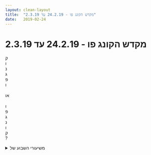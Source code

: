 ```yaml
---
layout: clean-layout
title:  "מקדש הקונג פו - 24.2.19 עד 2.3.19"
date:   2019-02-24
---
```

# מקדש הקונג פו - 24.2.19 עד 2.3.19 
ק<br> ו<br> נ<br> ג<br> פ<br> ו<br> <br> או<br> <br> ו<br> פ<br> ג<br> נ<br> ו<br> ק<br> ?

<details>
                    <summary>משיעורי השבוע של</summary>
                    
                  </details><details>
                    <summary>> > א' 24.2.2019 - "בנייה-הבנה-בנייה</summary>
                    הגעתי בסביבות שש ועשרים והתנהלתי לי בניחותא עד שהתחלתי את השיעור, בטח בקרבת שש וחצי.<br> <br> מסלולוני התקדמות:<br> + עבודה עם גובה (האתגר הנוכחי: צליחת המרתף להיכל התרבות בבטחה בלי לאחוז במעקה)<br> + עמידת ידיים (המשך אימון הרפיית הגוף והנשימה תוך כדי; על כל עמידה עם עמוד - עמידה בלי)<br> + רצפי חבטות (גם לתרגול עבודה אינטנסיבית שהנשימה נשארת רגועה במהלכה; נחמד להתחיל עם רצפים קצרים מתוכננים, מועיל גם כשהם ממשיכים להיות מתוכננים וגם כשהם מתפרעים; לחקירה: אגרוף שאחריו מרפק)<br> + חיזוק הרגליים כהכנה להליכות נמוכות ובכלל (אימון טוב: רגל אחת על הגדר, השנייה מנמיכה ומרימה אותי; באופן כללי הרגשתי היום התקדמות משמעותית בעיקר בגמישות)<br> + קרבות ידיים ורגליים נעימים עם דרור<br> <br> בדרך לדיזנגוף סנטר הנחינו אותנו בסבב, בנסיון לבצע את ההנחיות באינטנסיביות מספקת. אחת ההנחיות היתה משהו כמו לאפשר לעצמי להיות בקשר אינטימי עם הנשימה שלי. עזר לי מאוד לזהות שהיא לא צריכה להיות סדירה כדי להיות בסדר גמור. היא יכולה להישבר, להעמיק, להשתטח, להשתנות מרגע לרגע כמו סיפור פרוע ששום דבר לא חוזר בו פעמיים - לגמרי לא במהלך הסדיר שהורגלתי לצפות לו מנשימה &quot;טובה&quot;.<br> <br> בסבב עבודות בסנטר התקדמנו לנו ב -<br> + להתעורר ולקום בבוקר (אחת העזרות המשמעותיות: לא כל המערכות מתעוררות בבת אחת, מניח לכל דבר להתעורר בזמנו)<br> + להתפתח כתלמידים<br> + לגלוש אל-תוך-עשייה/בה/ממנה<br> + &quot;קריירה&quot; - או לפחות תפישה מיטיבה של מה זה, שימוש מיטיב בשפה (דימוי משמים של מסלול שעוברים בלי להשתנות ממש, שודרג אצלי למשהו דמוי אקורדיון שמושך את הבנאדם לכל הצדדים ומפתח אותו, מרחיב אותו עוד ועוד)<br> <br> החלק האחרון של השיעור היה בשבילי הכי חשוב בו, ומשמעותי מאוד. כשהתבוננתי שוב במצב הרצוי להיכנס בו לעשייה מסויימת, להיות בה ולצאת ממנה, הבחנתי היטב - באופן מעשי מאוד - גם באפשרות להימצא כל הזמן באותו מצב מרווח, רגוע - גופנית ובכלל, שמאפשר לזרום אל תוך מצב או מסגרת בלי להתקשח, להיות בתוכם חופשי וער, לצאת מהם כרצוני.. אני חש בזה כבאיכות גופנית קודם כל, ואז כמובן גם בכל הרמות האחרות. <br>
                  </details><details>
                    <summary>> > ב' 25.2.2019, "טיפול מכוון</summary>
                    משבע וחצי, לא יודע עד מתי בדיוק. סביבות אחת עשרה כנראה.<br> <br> בתחילת השיעור - סבב חוויות לימודיות משמעותיות מהשבוע, עם ישי ואסא.<br> זה מרגיש לי מאוד חשוב ולגמרי לא מספיק נפוץ. הרבה מהחוויות בשיעורים מתועדות אצלי (עם או בלי להעלות את זה ליומן אחר כך), אבל מה שמחוץ לשיעורים בדרך כלל לא. דברים שאני זוכר כרגע מהסבב הזה -<br> + שער הזרימה המופלא מסוף שיעור אתמול ואחריו<br> + הייתי על החוף, אספתי אבנים ודיברתי לעצמי, הצחקתי את עצמי כשהזכרתי לי את גולום וסמיאגול, והנחיתי אותי להיות בשקט. התהליך הזה חזר על עצמו יותר מפעם אחת, והיה לי כל פעם מאוד נעים להיענות לעצמי ולהשתתק. להשתקט.<br> + בנסיעה בבוקר בדרך למעין סמינר-הכנה בנווה שלום ראיתי ענן שנראה לי כמו מלאך שמשתגר למעלה. היה בי חלק שדחה את זה, בין השאר בתואנה ההגיונית שמה יש לו לחפש בחלל? אחרי איזה זמן ראיתי אותו שוב כשכבר השתנה, והבנתי שהשיגור שלו הוא לשינוי איפה שהוא כבר נמצא. כמו שקורה לפעמים, זמן קצר אחרי שהגעתי זה התחבר ישירות ללימוד משמעותי על שכבת דימויים ושימוש מועיל בה.<br> <br> עם ישי, סשה וחיים<br> כשסשה וחיים הגיעו אסא נפרד מאיתנו להמשך השיעור שלו ושינינו את התרגול. שינוי הרגישות, או כמות תשומת הלב שמפנים לדברים, או משהו כזה. פעם מנסה לקלוט הכל ולהניח לזה להעמיק עוד ועוד, להתעדן.. ופעם מתייחס לכמה קלטים בסיסיים ותו לא. משחק בין שני ה&quot;קצוות&quot; האלה, לומד לעבוד עם זה בכל מני אופנים.<br> המשכנו עם זה גם בדרך למזח בצפון המרינה.<br> הקשבה לסביבה, מניח לחושים (חלק מהזמן בלי חוש הראייה) &quot;לצייר&quot; לי את העולם. <br> היה מאוד יפה על המזח. היינו על גשר האבן שנמשך אל תוך המעגן, זה שסירות מגיעות אליו כדי לפרוק ולהעלות אנשים. נכנסה סירה תוך כדי שהיינו שם, זה היה יפהפה.<br> <br> התרגול החותם התכתב עם התרגול שקשור לרגישות מתחילת החלק הזה של השיעור, &quot;הזזות&quot; בפורמט שמתאים להימצאנו על מן גשר צר שלא מאפשר ממש להזיז אף אחד כדי שאף אחד לא יעוף למים. עבודה סופר עדינה שמלווה בהגברת הרגישות כך ששום דבר שיש בו אפילו פוטנציאל להזיז מישהו, לא כל שכן מצליח לרופף את היציבות אפילו טיפונת, לא חומק מתשומת ליבנו. <br> <br> --<br> <br> + אי-נוחות ש&quot;עוטפת&quot; את היהלום שהוא מה שבאמת רוצים, ומצביעה אליו.<br> <br> + כשמה שרוצים הוא את הרצון עצמו, ומבלבלים בין זה לבין רציית משהו (אחר, כמו לממש איזה יעד).<br> <br> + הטעם השונה של רצון אמיתי ושל תשוקה חולפת.<br> <br> --<br> <br> סיימנו את החלק המשותף של השיעור בסביבות עשר. המשכתי עוד קצת על המזח, ואז נסעתי לחוף יפו והמשכתי שם עוד כחצי שעה.<br>
                  </details><details>
                    <summary>> > ד' 27.2.2019, "מעגל חדש</summary>
                    מעשרים לשבע, רבע לשבע עד עשר, עשר ורבע<br> מציאת מקום בגשם ועבודה בו בתחילת השיעור, מתחת אחד הבתים שמשקיפים על נקודת המפגש בדיוק &quot;שתלו&quot; דשא מלאכותי עבה ונעים במיוחד, כל כך מוגן מהגשם שיכולתי להוריד נעליים ולעבוד לי שם בלי לחשוש ליובש הגרביים. עמידת ידיים, פירוק פורמות ועוד. המשכתי לעוד מקומות סביב נקודת המפגש, יצרתי סביבה מן מעטפת.<br> משלחת שיעור שש (בן, ישי וקרן) הגיעה לכיכר, ישי וקרן המשיכו עד שעזבו, נעה הצטרפה, דרור התארח, אליאור בא לשיעור האחרון שלו, שמואל הגיע. בן הנחה אותנו, הנושא: פרקי הלימוד.<br> <br> בתחילת החלק הזה הונחיתי לשמור על שני דברים: מנוחה בגוף, ומוכנות גופנית לכל דבר - לחימה, תנועה.. אכן ישיבה, אבל לא מנוונת אלא משפרת-מצב, מיימנת.. <br> הנחייה מוכרת לכאורה, שהיתה משמעותית בשבילי הפעם כעזר בכיוון מצב הזרימה שסיפרתי עליו בדו&quot;ח של שיעור יום א&#39;, ובאמת נשמר חלק גדול מהשיעור. למנוחה בגוף ולמוכנות המתמדת הצטרפה גם פתיחות גופנית לסביבה (ול&quot;קור&quot; - בביגוד די קליל בטמפרטורה נמוכה יחסית ורוח, עזרה לא תנועה או התכווצות בפני הקור אלא ישיבה שקטה בדרך כלל בגוף פתוח ומרווח).<br> <br> הפרק הראשון: עשרה תחומים שהגעה לרמה מסויימת בהם היא אינדיקציה סבירה להתווספות הפרק השני. עברנו על העשרה.<br> הפרק השני: הגעה לרמה מספקת בשש האמנויות כאינדיקציה להתווספות הפרק השלישי ללמידה.<br> קיבלנו גם הזדמנויות לדבר/לשאול/להגיב (אני מעדיף להעלות כרגע שורת דו&quot;חות ורק אז לחזור להשלים כל מני דברים, כולל שאלות ותשובות שעלו כאן).<br> <br> כשבן סיים לעזור לנו אליאור, שמואל ואני התמסרנו לנו בחבטות עם דגשים מועילים שמצאנו לנו. אחרי זה עבדתי עם אסא, בקרב רגליים ואז בקרב ידיים. רגוע, מועיל וכיפי.
                  </details><details>
                    <summary>> > ה' 28.2.2019 - "עקבות מעולים</summary>
                    מסביבות רבע לשש עד כשמונה ועשרה<br> <br> אסא ואני, בהדרכת בן ואז בשניים.<br> להעביר את עצמי לדיזנגוף סנטר כשאני חש אנרגיות אפילו יותר טובות מאלה שחשתי בהן קודם.<br> מקצת לפני הסנטר - לגלוש אליו יותר מהר מבהליכה. לחקור את זה.<br> <br> בסנטר (ליד החנות של אפל), סשן שאלות ותשובות עד סביבות שבע וחצי נדמה לי.<br> <br> אחר כך אסא ואני המשכנו בשיעור בשני נתיבים:<br> + פרה-פיגורציה של עתיד רצוי (בעיקר הבנה שאפשר להקטין את המאמץ הלא-נחוץ לטובת מיקוד בזה שנחוץ)<br> + נשמעת לפעמים הטענה שאנחנו מבריקים, האם נצליח להוכיח את זה בייצור יהלומים/פנינים? אחד מפיק פנינה, השני מחזיר לו בפנינה - ככה עשרה סבבים (כלומר עשרים פנינים).<br> הנבנו יופי של פנינים, ונוכחנו בשיפורים שעדיין נחוצים לנו (הספקנו לא עשרים אלא שמונה נדמה לי, ויכולנו לראות איפה הספיקו עשר מלים במקום מאה, דקה במקום עשר..)
                  </details><details>
                    <summary>שני בוקר 25.2.19 ״מרחב נינוח</summary>
                    שעה בנק׳ המפגש: 06:15<br> מצב - מוטרד משהו. השעה שקטה, <br> עבודה על תנועה, בעיטות, בעיטות סיבוב, העזרות במתקן האופניים, עמידות, דגש על המקטע בין הברך לכרית.<br> הצטרפות אינגריד, דורית.<br> שינוי מיקום. תשומת לב להליכה טבעית. בודק איך אני שומר שתשומת הלב לא תשנה את ההליכה אלא תלווה אותה בלבד. <br> גינת דובנוב ליד גינת הסלעים. תרגול של בעיטות. הגיע אליי שיעור קסום. הוא התחיל מתרגול של החלק הראשון של הבעיטה, רק הרמה והנפה חלקית. שילבתי לתוך זה גם תחושה של כל הגוף ויכולתי להרגיש את השדרוג בתנועה. מתנה. <br> תרגול של פורמה עם יד אחת, ממשיך עם קשב לכל הגוף במקביל, ותרגול של גמישות. <br> שינוי מקום לגינה מאחורי המוזיאון. תרגילונים קצרים בסבב בינינו. עברו כמה תרגילים קסומים כמו מגע ללא יד, עמידה סטטית שגרמה לי הרבה הנאה, ניתורים עדינים וקשב למגע עם הקרקע ועוד. <br> היתה שמש נעימה ותחושה קסומה.<br> בחרתי לסיים את השיעור ב- 08:13 עם תחושה של עוד.
                  </details><details>
                    <summary>"בנייה-הבנה-בנייה", ראשון ערב, 24.2.1</summary>
                    עברתי את השיעור ביחד עם בועז, דרור וריב.<br> משך השיעור 19:30 - 21:45<br> <br> תוך כדי הליכה עבדנו בסביבה בה ההנחייה עוברת מאחד לשני לפי סבב. תרגלנו תשומת לב לכפות הרגליים ואז הנאה מההליכה. קצת התקשיתי להתמקד או להקשיב להנחיות בשלב הזה. בהמשך נוספה גם אופציה למי שלא מנחה, להגיש עזרה לאחרים.<br> <br> התמקמנו בתוך דיזנגוף סנטר והתקדמנו ביחד במספר נושאים דרך שיחה, התבוננות, שיתוף. בין היתר היו שם:<br> - היכולת להתחיל בפעולה גם כשזה לזמן קצר, להוריד סטנדרטים<br> - כניסה לתוך עשייה מסויימת, שהות בתוכה כרצוני ויציאה ממנה בקלות<br> - שיתופי הצלחות משיעורי קונג-פו שעברנו<br> - קימה בבוקר<br> - התמכרויות<br> - מאיזה חלק בתוכי אני פועל<br> - קריירה<br> - להיות חופשי במהלך העשיות ביומיום, להיות מסוגל לזרום ביניהן כרצוני ללא מאמץ<br> *בהתחלה היה לי לא כל כך זמין להתבטא, אבל דרך דמיון מיטיב הצלחתי לשנות את המצב ובהמשך זה נהיה קל יותר ומהנה.<br> <br> המשך חקירה עצמאית בנושא האחרון.<br> נסיון להבין את נושא התרגול, והצגתו במלים שלי.<br> היה לי כיף ומתמיר<br>
                  </details><details>
                    <summary>שני בוקר 25.2.19 – "מרחב נינוח</summary>
                    הגעה: 6:27 – סיום: 8:12 – משת&#39;: יואב, אינגריד, דורית – מנחה: יואב<br> <br> התחלתי באימון שלי בנק&#39; המפגש ללא כל קושי, בטבעיות ובנעימות וללא תלות במרחב השיעור.<br> לקראת השעה 7:00 יואב הודיע לנו שהוא יוביל אותנו למקום השיעור והנחה אותנו לתשומת לב להליכה תוך כדי הליכה מבלי לשנותה. התבוננתי בהליכה שלי, שמתי לב שהמודעות שלי כן משפיעה על ההליכה, השתדלתי להרפות מכך. שמתי לב שההליכה שלי מעט מפוזרת, לא עקבית ויציבה&nbsp;&nbsp;ושזה מעורר בי אכזבה. הצלחתי לרוב הזמן להרפות מכך. שמתי לב גם לאי נוחות קלה בגב התחתון.<br> בגינת דובנוב התמקמנו ליד הגדר על הדשא.<br> הונחינו לתרגול חופשי, עבדתי על גמישות ותנועות נעימות; <br> תרגול בעיטות – תולך כדי שאיפה לבעיטות משמעותיות ואפקטיביות שמתי לב לרובד של מאמץ יתר שהרגשי לא כל כך נעים בגוף. הרגישות שלי בצוואר לאחרונה הפכה למעין חיישן זעזועים חדש. נעזרתי בו כדי למתן את התנועות מבלי לוותר על אפקטיביות.<br> עבודה על פורמים עם מגבלה: בצד אחד בלבד. תרגלתי את הפורם הראשון ושמתי לב כמה אני רגילה לבצע אותו בצורה אוטומטית. עצם הבחירה לבצע אותו בצד שמאל יצר אצלי בלבול ולקח לי כמה ניסיונות ע שהצלחתי לחבר את כל החלקים לידי רצף אחיד. נראה לי שהתקדמתי בהתפתחות שלי בקונג פו. תחושה של דיוק רב יותר, של איכות גבוהה יותר בתנועות. <br> רק באמצע השיעור התברר לי הדגש לשיעור זה: להכיל את עצמי, לחוש את הגוף ולבצע תנועות יותר מתונות מבלי לאתגר את עצמי ומבלי לזעזע את הגוף. <br> עזבנו את גן דובנוב ועברנו לכניסה של הרחבה שמאחורי המוזיאון. <br> עבודה חופשית: נשכבתי על ספסל בשמש והרפיתי את כל הגוף, בעיקר את הגב. הרפיה עמוקה. גמישות בישיבה.<br> יואב קרא לנו לתרגול בשלישיה: כל אחד ינחה את עצמו ואת השניים האחרים משך כמה דקות עד שיאמר &quot;עבור&quot; ובכך יעביר את ההנחיה לבא אחריו.<br> דורית: לבצע קפיצות תוך כדי חישת החיבור לקרקע. חוויתי ערפול ורק לאחר שביקשתי מדורית לחזור פעמיים על חלק מההסברים הבנתי הכל. נהניתי מהתרגול.<br> אינגריד: רגע לפני כן עלה לי רעיון לתרגיל: נגיעות בפרטנר ללא שימוש בידיים. תחילה היססתי, כי זה נראה לי מוזר מאוד כתרגיל, אבל חוויתי שמאוד מתחשק לי לעשות את זה. נהניתי גם לחוות את ההפתעה של דורית ויואב כי זה לא היה דומה לשום תרגול שהיכרנו. יואב שכח חלק מההנחיה ונגע בגבה של דורית עם היד. כשהזכרתי לו &quot;בלי ידיים&quot; הוא נראה לרגע נבוך. התמסרנו שלושתנו בהנאה רבה לתרגיל הזה. התרגיל היה מעולה, בעיקר מפני שלא ניתן היה לבצע אותו בצורה אוטומטית.<br> יואב: ? לא זוכרת.<br> דורית: לבצע תרגיל כל שהוא בין שני הפרטנרים האחרים, העומדים במרחק 2 מ&#39; אחד מהשני. השניים מתבוניים ללא שיפוט במי שעומד ביניהם ומבצע תרגול כל שהוא. שמתי לב, תוך כדי התבוננות ביואב ובדורית, למחשבות שיפוטיות שבקלות יכלו להתרוצץ אצלי בראש אילו הייתי משחררת אותן, ובאותו זמן גם יכולתי לראות כיצד הן מרעילות ומנתקות אותי מזיקות לי, תוך אשליה שהן מגנות עלי. זה היה מדהים לראות את זה בזמן אמת. <br> אינגריד: מקיפים בשתי הזרועות את הפרטנר במעין חיבוק. זה הפך לסבב חיבוקים חמים, נעימים ונוגעים. מצחיק וכיף. המטרה שלי הייתה נגיעה לא שגרתית. הרגשתי שאני מתמלאת באנרגיה טובה ונעימה, שהולכת וגדלה בצורה מדהימה. <br> יואב: אחד מניח את ידיו על כתף של כל אחר מהאחרים ומרים רגל באוויר והשניים האחרים מחזיקים עבורו את רגלו כך שהוא יוכל לנוח. <br> היה שעור גדוש תובנות חדשות עבורי, מאוד נהניתי לעבוד עם יואב ודורית.<br>
                  </details><details>
                    <summary>"טיפול מכוון", שני ערב, 25.2.1</summary>
                    ריב מנחה אותנו: ריב, סשה, אני וחיים.<br> <br> הולכים למשטח עץ סמוך למים, שם ליד הסירות, לא רחוק מבריכת גורדון. (קרוב יחסית למסעדה הזאת). היינו ממש &quot;על&quot; המים.<br> <br> הגיעה סירה ו&quot;פלטה&quot; ממנה שני נוסעים. שניים אחרים המשיכו איתה אל הים. תוך כדי האזנה למוסיקה רועשת.<br> <br> מעניין להיווכך שרוב השיעור הייתי שרוי בערפל פנימי די כבד.<br> <br> כשריב נתן לי לשאול משהו&nbsp;&nbsp;הקבוצה, שיתפתי שאני חש בפיזור פנימי. השיתוף היה לי מדוייק והניב תשובה יפה מריב. <br> <br> מתוך מה שקלטתי מתשובתו:<br> 1. עצם הרצון כבק טומן בחובו את מה שרוצים בו.<br> 2. לעיתים פשוט רוצים לרצות, ולאו דוקא להגיע למטרה. <br> <br> השיתוף +העזרה היוו כניסה מעט יותר לעומק השיעור/החיים.<br> <br> אחר כך עוד ניצנוץ יפה של אור היה כשעשיתי עם סשה הזזות, וחשתי ביטחון שמתחיל לבצבץ, ויכולת ללמוד מהתרגיל; לראות את עצמי, להסיק מסקנות ולהשתפר מרגע לרגע.<br> <br> נדמה לי שזה כל מה שבא לי לספר על השיעור שלי.<br> <br> התחלה: סביב 20:00.<br> סיום: סביב 22:00, אולי.
                  </details><details>
                    <summary>> > "...לשאול משהו *את* הקבוצה...</summary>
                    
                  </details><details>
                    <summary>> > "...עצם הרצון *כבר* טומן...</summary>
                    
                  </details><details>
                    <summary>רביעי 27.2.19 בוקר ״מרחב טוב</summary>
                    שעת התחלה 06:35 היה לי קשה לקום אחרי פחות מ-4 שעות שינה, והחלטתי לאפשר לעצמי לזרום עם הקצב של הבוקר. משתתפות: אינגריד, תרצה<br> בדרך מצאתי את עצמי עם תחושת לחץ ודחיפות פנימית מול רגעים של נוכחות רגועה. איכשהו הבוקר הייתי קשוב לתדר הזה ועלה בי רצון להעמיק בו. נותן את ההתבוננות והטיפוח של שני המיקודים כמלווה כללי לשיעור שלי הבוקר. היה מעניין להבחין בפעולה שלו. מצאתי שבחלק מהזמן הוא ״מנסה״ לקצר לי תרגולים. מין קול פנימי כזה של ״מספיק, הלאה״. ההתבוננות העניקה לי בחירה. בחלק מהמקרים נעניתי לו. במקרים אחרים בחרתי להקשיב גם לאפשרות הנוספת להמשיך וזכיתי לכמה תרגולים מתגמלים ומשמעותיים. <br> שינוי מיקום. עלו בי שתי אפשרויות בבוקר הגשום. העברתי את ההחלטה לאינגריד. לונדון מיניסטור. הבוקר חוויתי את ״מקדש הלונדון מינסטור״ בעת העליה במדרגות ליד הקופיקס. היה ממש טקסי.<br> תרגול של תפיסה והתחמקות. הבוקר חוויתי את התרגול כקל ופשוט יחסית לזכרון שלי מתרגולים קודמים. תחושה מאד נוחה בעת השהיה בעיניים עצומות, התחמקות קלה ורגועה באופן כמעט מפתיע. <br> עבודה עם מיקוד במושג דיוק.<br> חלק גדול מהשיעור עבר בתרגולים אישיים של כל אחד ואחת. עבורי - תרגולים מתגמלים ששילבו דיוק, נוכחות ועבודה עם פורמות, בעיטות, חיזוק הגוף. שני המיקודים מתחילת השיעור ממשיכים ללוות אותי. <br> תרגול בעיטות לכפפה עם אינגריד. תרגול הזזות עם תרצה. <br> שינוי מיקום לארומה. מעבר לשיחה חופשית. כל אחד אחראי לסיום השיעור של עצמו, עדכון המשתתפים האחרים אם הם עדיין שם. <br> חוויתי סוג של זרימה קלילה ללא מאמץ הבוקר. זיהיתי שכפרטנרים כולנו סייענו והענקנו השראה אחת לשני. השיתוף של תרצה ואינגריד בשיעור שלי העצים אותו והיטיב אותו. <br> שיתפתי בהתלבטות שלי&nbsp;&nbsp;בין שתי איכויות וקיבלתי פידבק (התשובה ה״נכונה״: ״עדינות״) <br> סיום שיעור 08:48
                  </details><details>
                    <summary>שני ערב 25.2.19 "טיפול מכוון</summary>
                    השיעור שלי היה מ-19:30 עד 21:58 כזה.<br> הוא החל לא בנקודת המפגש, אלא במקום בקרבת מקום. <br> כשראיתי שלא אגיע בזמן החלטתי להתחכם ולהתחיל אותו בדרך. הייתי מאוד ער לזמן ובדיוק בשבע וחצי התחלתי. <br> <br> בדרך תרגלתי הנעת הרובוט ה-4 מנועי. <br> <br> כשהגעתי הצטרפתי לריב וישי שעסקו בתרגול מועיל ביותר של לחלוק פרטי למידה טובים מהשבוע האחרון. היו כל כך הרבה. הרגשתי שניתן להמשיך ככה עוד ועוד.<br> <br> בזמן התרגול הזה הגיעו גם רוב האחרים. בשלב מסוים פרשתי הצידה והתחלתי להתאמן על שיפור עמידת הידיים שלי. זמן מה אחרי כן גם ירון הגיע והעברתי לו שיעור נמרץ ונעים שהיה לי גם מאוד כיף לעבור. <br> <br> לאחר שנפרדנו נעתי לי אל בן גוריון פינת הדסה. שם היה עוד חלק קטן מהשיעור שלי. <br> ושם השיעור הסתיים. בשעה 21:58 כאמור.<br> <br> אהבתי להרגיש את הנמרצות הנוספת שמילאה אותי בזמן שהעברתי את השיעור לירון. הייתה בי יותר אנרגיה. הייתי מלא כזה. בבוקר עשיתי בערך את אותו האימון, אבל בעייפות. מעיין אם יש דרך לחקות את האנרגיה הנוספת שמגיעה כשאני מוביל/מדריך מישהו אחר.<br> <br> דקת מהות/צלילות הייתה יכולה להעלות רמה את העבודה שלי החל מהרגע שבו סיימתי לירון את השיעור. ייתכן שהייתה גם השפעה לכך שאני עם זמן גג לשיעור. <br> <br> תודה!!!
                  </details><details>
                    <summary>רביעי בוקר 27.2.19 – "מרחב טוב</summary>
                    שעת הגעה: 6:35 – שעת סיום: 8:15 – משת&#39;: יואב, אינגריד, תרצה – מנחה: יואב<br> <br> הדגש שלי: מנוחה, צלילות ודיוק<br> <br> מעבר ללונדון מיניסטור (בחירה שלי) תוך כדי תשומת לב.<br> עבודה עצמאית על גמישות, בעיטות, מעט כושר. <br> עבודה בתשומת לב עם דגש על עדינות ודיוק, ללא עודף מאמץ. היה נעים.<br> משחק תפיסה והתחמקות בשלישיה. עדיין כשאני התופסת אני מוותרת מראש על חוש השמיעה; כשאני בעיניים עצומות אני מהר מאוד מאבדת כל תחושת התמצאות במרחב, אבל גם מתקדמת בזה שאני הרבה יותר רגועה ונינוחה, גם בתור ניצודה. התקדמתי בכך שאני יותר חוקרת את המצב ופחות לחוצה על תוצאות.<br> <br> תוך כדי השיעור הצלחתי לשחרר במידה ניכרת את המתח וההחזקה בצוואר, כתפיים וגב עליון, שבתחילת השיעור הרגיש כמו גוש מאובן.<br> <br> עבודה בשלישייה: סימונים על הרגל של הפרטנר, עם הרגל או אגרוף.<br> עבודה בזוג עם יואב: נותנים בעיטה ליד (עם כפפה) המושתת של הפרטנר, בסבבים של 5 פעמים בכל צד. בסבב הראשון הרגשתי שהצלחתי לדייק לא רע בכלל, בסבב השני התעייפתי והביצוע שלי ל היה טוב, בסבב השלישי הצלחתי להשתפר. בעיטות מהפנים אל החוץ, א&quot;כ בעיטות מהחוץ אל הפנים – יותר מאתגר עבורי, שמתי לב שאני לא ממש &quot;מבינה&quot; את התועלת של סוג זה של בעיטה. <br> מדיטציה – כיף. מנוחה עמוקה ומרפאת, התמלאתי באנרגיה טובה.<br> <br> מעבר לקפה ארומה. כל אחד יכריז ביוזמתו על סיום שיעורו הרשמי. תרצה הכריזה ראשונה, בסביבות השעה 8:00, אבל היא נשארה איתנו והמשיכה בשיחה חופשית. כל אחד סיפר על משהו משמעותי, היה מרתק. הכרזתי על סיום השיעור שלי בשעה 8:15. נפרדנו בשעה 8:30.<br> שעור רגוע ונפלא שאפשר לי רוגע ומנוחה תוך פעילות פיזית.<br> &#8195;<br>
                  </details><details>
                    <summary>"מעגל חדש", 27.2.19, רביעי אחרה"</summary>
                    הגעתי ב16:38. מבעוד מועד החלטתי (תוך כדי ההתקדמות לנקודת המפגש) שלכשאגיע ארשום 5 תרגילים שבא לי עליהם ואז אנוע ביניהם. זה היה התכנון.<br> <br> רשמתי לי אותם, וביצעתי כל אחד מהם פעם אחת. היו אלה תרגילים בני דקה, חלקם פנימיים וחלקם חיצוניים. דוגמה לתרגיל פנימי מהרשימה הוא לדמיין את עצמי בעוד שנה, משודרג מאוד. וזה למשך דקה. דוגמה לתרגיל חיצוני מהרשימה הוא תנועה מיטיבה למשך דקה.<br> <br> לאחר התרגולים הקצרים, ועוד זמן מה של חיפוש מה לעשות, הרגשתי לפתע בבירור שהשיעור שלי התחיל עכשיו. זה היה בזמן עמידה על הספסל המעוגל מהבטון. לפתע כמו קיבלתי הנחיה להאט את הקצב, פנימית וחיצונית, והתנועה הזו כבר הובילה לשרשרת הנחיות נוספות. חשתי שאני כבר בתוך השיעור. ידיי על ההגה (יחסית). תחושה טובה. אני זוכר מהחלק הזה בשיעור הנחיה שהגיעה מתוכי, שאמרה לי להרגיש כמו עוגן בים, שנמצא על הקרקעית. זה הגביר את החיבור שלי לגוף, לאנרגיה בגוף. ולרגע הזה בכלל.<br> <br> קרן הגיעה ואז בן. השיעור המשיך בהנחייתו של בן. רוב המשך השיעור עסק מבחינתי בפורמה 5 החיות. כל פעם בן ראה אותי עושה את מה שאני יודע, תיקן, והוסיף לי עוד. זה התרחש בנקודת המפגש, אחר כך בתוך קניון גן העיר, ולבסוף שוב פעם בנקודת המפגש. כשבאמצע בן הנחה אותי ואת קרן להרפיית העיניים והפנים. ההרפייה הזו ליוותה חלקים נוספים מהשיעור שלי. <br> <br> כשהיינו בתוך קניון גן העיר, קרן הייתה באיזור אחד ואני באיזור אחר שלו (רוב הזמן).<br> העבודה על הפורמה הייתה מהנה ברובה, והיטיבה עם הגוף והנפש שלי. והמוח גם (כלומר המחשבות).<br> בסוף השיעור חשתי עייפות חיובית.<br> <br> בן סיים להתערב בשיעור שלי, שם בנקודת המפגש, ועברו כמה דקות או יותר, עד שחשתי שהשיעור הסתיים בבירור. בדקות האלה בעיקר רציתי לנוח.<br> סיום שיעור ב19:50. נדמה לי.
                  </details><details>
                    <summary>רביעי לילה 27.2.19 "מעגל חדש</summary>
                    שיעור נפלא שהחל ב-21 והסתיים בסביבות 23<br> <br> איש לא הגיע לשיעור מלבדי.<br> בתחילת השיעור התמקמתי ליד השיעור של 20 ויכולתי לשמוע שברירים<br> מהשיעור שהם קיבלו באותו זמן. תוך כדי נכנסתי לי לשיעור והתחלתי להתאמן. <br> <br> שני הדברים המשמעותיים לי ביותר בשיעור היו <br> <br> 1.זמן תרגול בשניים עם ריב - רגליים וידיים. <br> 2. קובץ מידע נפלא שהגיע בשם &quot;הילוכים&quot;<br> <br> על זמן התרגול המשותף אין לי הרבה מה להרחיב אולי מלבד זה שהיה לי ממש כיף ויכולתי להמשיך עוד הרבה. <br> <br> על ההילוכים - כל דבר אפשר לחלק להילוכים. מידת האנרגיה שלי עכשיו, מידת הנוכחות שלי, מידת ההנאה שלי, המהירות שלי, היעילות שלי. מין אקוולייזר עם מלא ערוצים. ואני יכול בכל רגע להעלות או להוריד הילוך. צריך להתאמן בתקשורת עם ההיבטים השונים. <br> <br> תרגול מזווית ההילוכים הביא לרגעים חזקים וקסומים במיוחד במהלך חלקו השני של השיעור. ממש שם אותי להרגשתי במקום חדש.<br> <br> תודה!!<br>
                  </details><details>
                    <summary>שבת 2.3.19 "טיפול נעים</summary>
                    שיעור עם פוטנציאל רב, שחלקו הגיע לכדי הגשמה.<br> החל בשעה 15:30, הסתיים בשעה 18:15<br> השתתפו בו אסא ועומרי<br> <br> הגעתי לאחר קריאה מעמיקה ומרגשת של טקסט ההנחיות שקיבלתי.<br> שרק בה היה די כדי לחולל אפקט נפלא עבורי. <br> <br> הגעתי לשטח השיעור ושקעתי לתוך מרחב עמוק של שיעור/טיפול/בילוי. שנמשך עד מספר דקות לאחר שעומרי הגיע. צפו בו מיני עניינים שונים. חלקם ישנים למדי. כולם פותחי לב ונשמה כאלה. <br> <br> כשעומרי הגיע התחלנו את השיעור המשותף בברכה ואז נענו לנו לאטנו לכיוון המיניסטודיו, כשההנחיה היא להיות במעין טיול כיפי בעיר. אם רוצים אפשר לקנות קפה, או סנדוויץ&#39; או משהו כזה. והלכנו לאט ובכיף. בחלק מהזמן תרגלנו חיבור לגוף הפנימי. או ליתר דיוק לתחושה הנעימה המזמזמת הזו שאפשר להרגיש בגוף.<br> <br> כשהגענו למיניסטודיו התיישבנו שם והמשכנו להתאמן בזה, תוך שאנחנו גם אוכלים קצת ושותים תה וקפה. <br> <br> עלתה ההבחנה של ההבדל שבין הדבר הדבר הזה שאותו אנו מרגישים ובין כל מיני שמות וסיפורי פולקלור שהצמידו לו. פורס, אנרגיה ביו-חשמלית, צ&#39;י, אנרגיית חיים, וכו&#39;. יש הבדל בין התופעה הנצפית, שאותה אנו יכולים להרגיש ובה אנו יכולים להתאמן ואותה אפשר לגלות, מעשית, ובין הסיפורים שאנשים סיפרו ומספרים לעצמם ולאחרים עליה. (אולי הם מצביעים על משהו אמיתי ואולי לא, ואפשר לבדוק. אפשר להיעזר. אבל המחקר הוא שלי. מעשי. חווייתי.)<br> <br> אחד התרגילים הנחמדים שהיו זה להרגיש תחושה לא נעימה, ואז לחוש את הזמזום שלה, את החיות שלה. בהמשך - להניח יד דמיונית מרגיעה על התחושה. אם היא לא רוצה שיגעו בה, אפשר לבדוק אם היא מוכנה להניח על עצמה יד. ולהניח לה לעשות את זה. <br> <br> בערך בחמש וחצי הסתיים שיעורו של עומרי. שלי המשיך עוד זמן מה. וכלל בין היתר קריאה כיפית של טקסט טיפולי מגניב שכתבתי בעבר, ותנועה נעימה במיניסטודיו. <br> <br> תודה!!!
                  </details><details>
                    <summary>> > פשש נשמע טו</summary>
                    
                  </details><details>
                    <summary>שבת 2.3.19 "טיפול נעים</summary>
                    אסא ואני יצאנו לטייל בנחת ברחובות ת&quot;א. שמתי לב שהליכה נינוחה ואיטית זה משהו שאני מאוד לא מורגל בו ולא פשוט לי. אני רגיל להיות במוד של ללכת לאנשהו (מהר) או הליכה ספורטיבית (מהר) – וזה כנראה מפריע לי להיות נוכח עם הדרך עצמה ועם עצמי. תרגלנו תשומת לב לתחושות המזמזמות בכפות הידיים והרגליים. אסא סיפר שהתרגול הזה של שימת לב לאנרגיה המזמזמת בכל הגוף הוא אחד הדברים הכי מרפאים ועוצמתיים שהוא מכיר. תרגלנו לשים לב לזמזום יחד עם רגש כלשהו שחי בי – וגם לזמזום של הרגש עצמו. זה אפשר לי לדבר עם הרגש, להכיר את המאפיינים שלו (התנגדות במקרה הזה) ומה הוא רוצה ולא רוצה. אחרי כמה דקות הרגש שכך.<br> <br> עסקנו בלהבחין בין מה שהוא דמיון למה שהוא אמיתי. בייחוד בהקשר של הזמזום. המצאתי לשם כך תרגיל שבו ניסיתי להרגיש את הזמזום ביד, ואז בידית של הספה, וראיתי שיש משהו שמשותף לשני המקרים (שזה כנראה החלק המדומיין בחוויה שלי) ויש גם הבדל (שזה כנראה החלק שאמיתי בחוויה של הזמזום ביד, אותו חלק שלא הופיע בידית הספה).<br> <br> דיברנו על מילים ושמות וסיפורים, ועל כך שהשם &quot;צ&#39;י&quot; אמנם משמש לתיאור אנרגיית הזמזום הזו, אבל הוא טעון בהרבה סיפורים שהתלוו אליו לאורך השנים, וחלק גדול מהם לא באמת נכון. והדבר עצמו, האנרגיה הזו, אינו המילה &quot;צ&#39;י&quot;, או שום מילה למעשה, והוא קיים בנפרד ובלי תלות בשם שאנחנו נותנים לו בשפה. השם הוא לא חלק מהמהות. כנ&quot;ל השמות &quot;אסא&quot; או &quot;עמרי&quot;, שגם אליהם מתלווים הרבה סיפורים שאינם בהכרח נכונים. ואני משער שאותה לוגיקה חלה על הרעיון &quot;אני&quot; ועל המחשבה &quot;אני כך וכך&quot; (במהותי).<br> <br> כשנכנסנו לדיון הזה היינו במוד די פילוסופי, והעליתי טיעונים מפולפלים כדי &quot;לתקוף&quot; (כלומר לבדוק ולאתגר ולנסות לסתור ולהבין) את הטענות של אסא, וזה הרגיש לי דיון קצת תיאורטי ומתפלסף, ותהיתי למה אנחנו עושים אותו. ואז, אסא אמר לי בשלב כלשהו שזה נכון מה שאני אומר (לגבי איזו סתירה שסתרתי את הטיעון שלו), אבל כשאני מתמקד בזה, אני מפספס את הערך שאני יכול לקבל מהטיעון או נקודת המבט שהוא מביא. וזה היה מאוד מעניין, כי במקום שתהיה כאן אמת אחת שחור-לבנית, ההסתכלות הזו מעודדת קבלה של זויות שונות שכולן תקפות במידה כלשהי, ואפשר לראות מה מרוויחים מכל אחת מהן.<br>
                  </details><details>
                    <summary>יום שני ערב "טיפול מכוון</summary>
                    יום שני ערב, טיפול מכוון-<br> לאחרונה אני מרגישה כי כשאני נכנסת לשיעור אני צועדת למעין מקדש וירטואלי, תחושה של מימד אחר. אני נמצאת בכיכר אתרים אך נכנסת למעין מימד מקביל לקיום, מן מקדש בו האנרגיה שונה, המראות שונים ואני חשה ומתבוננת בעולם. אני יכולה פיזית להיות בבית קפה במהלך האימון או בחוץ. באימון או בצעידה עם התרמיל על הגב, תחושת המימד היא שונה, קשה לי להעביר את התחושה למילים. גם יומן השיעורים מתחיל להיות מרחב מקודש, זה קרה בלי שהתאמצתי. אולי כך צריך להיות, ללא מאמץ? <br> למעשה זה היה השיעור, ללא מאמץ, להתאמן במנוחה, בהרפייה, מיכל ואני התחלנו עם השיעור במדיטציה, ברקע שמעתי את ההנחיה של ריב את הקבוצה שהוא סייע לה , ברקע אסא דיבר על אימון שלו, ואני נכנסתי למימד שלי. לאחר מכן&nbsp;&nbsp;הקבוצה השנייה המשיכה להתאמן ביחד,&nbsp;&nbsp;מיכל ואני נשארנו בכיכר וברגע מסויים מיכל הציעה להמשיך בשל תחושת חוסר ביטחון. עבורי זה היה מלמד לראות איך מתאמנת קונג פו&nbsp;&nbsp;רגישה לתחושת ביטחון ומוגנות ולדעת לנוע בזמן. התחלנו לנוע , לאט , בהנאה בריפוי. הרגשתי איך כל תא בגוף שלי מתרפא מרגע לרגע ומתמלא באנרגיית חיים. <br> סיום שיעור 9 וחצי
                  </details><details>
                    <summary>שלישי 26.2 21:00 "שבע תנועות מועילות</summary>
                    השיעור התקיים בבית שלי. <br> עבדתי עם שבע תנועות תודה, שטויות, כן, לא, אצלי, נחיתות ועליונות.<br> - התבוננות עמוקה על כל תנועה אני בעמדת צפייה, מינימום של שיפוט, רק התבוננות. איך הגוף מגיב לתנועה, מה קורה לנשימה, איזה מחשבות נכנסות בזמן ההתבוננות. <br> <br> - התבוננות תוך כדי תנועות של חבטה ובעיטה, בו זמנית התבוננות על התנועה ואיך היא משפיעה על התנועות. <br> <br> - מנוחה בתנועה של נחיתות ועליונות, הן היו לי יותר מורכבות, תרגלתי הרפייה ומנוחה בתוך התנועות הללו. <br> <br> תודה :)
                  </details><details>
                    <summary>רביעי ערב 27.2.19, "מעגל חדש</summary>
                    בישיבה בחצי סהר גרנוליט, בן הנחה:<br> עבודה פנימית של הנאה מלהיות בגוף, ולחוש את זרם התנועה בגוף.<br> שתי תחושות שהן אחת, בעצם. <br> היה ערב קריר, אבל לאחר מדיטציית הפתיחה הנ&quot;ל היה לי נעים מאד.<br>  <br> דובר על 6 פרקים בלימוד, שמשולים לתינוק, ילד, ...<br> <br> עשר תמונות:<br> <br> תמונה ראשונה: אדם מדגים תנועות מתוך אמנות הלחימה, יחיד או בזוג, וכו&#39;.<br> <br> תמונה שנייה: בקרב סימונים, אדם סגור ובטוח, מסמן היכן שהיריב פתוח, סימון עם פוטנציאל יעיל.<br> <br> תמונה שלישית: מידה של מוגנות אמיתית, במציאות, ביומיום. אינסטינקטים בריאים. תבונה הגנתית, הישרדותית.<br> <br> תמונה רביעית: יכולות תנועה טובות. כולל גלגול, נפילה נכונה על הקרקע.<br> <br> תמונה חמישית: ידע של עבודת זוגות. עבודה נכונה וטובה.<br> <br> תמונה שישית: להכיר מגוון חבטות.<br> <br> תמונה שביעית: כיוונון בסיסי טוב.<br> <br> תמונה שמינית: ידע בסיסי בעבודה פנימית. לפחות מדיטציה אחת שנגישה לתלמיד.<br> <br> תמונה תשיעית: יודע לעבור שיעור קונגפו. בהנאה, בלי להינזק או להזיק.<br> <br> תמונה עשירית: להיעזר בארגון הלימודי. יודע לעבוד נכון עם המסלול.<br> <br> אחרי השיחה, היו לי שני קרבות קצרים מאד עם אסא. בן כיוון אותי למצוא עמידה/תנוחה מאד בטוחה ומאד קטלנית.<br>
                  </details><details>
                    <summary>> > תוספ</summary>
                    בן דיבר איתי, ורציתי מאד לזכור את הכל.<br> קיוויתי שיישאר מקסימום מישקע, אפילו אם רק ברובד תת הכרתי.<br> מה שזכור לי: כוונה.<br> <br> כמו כן, זה היה השיעור האחרון של אליאור.
                  </details><a href="javascript:history.back()">בית</a>